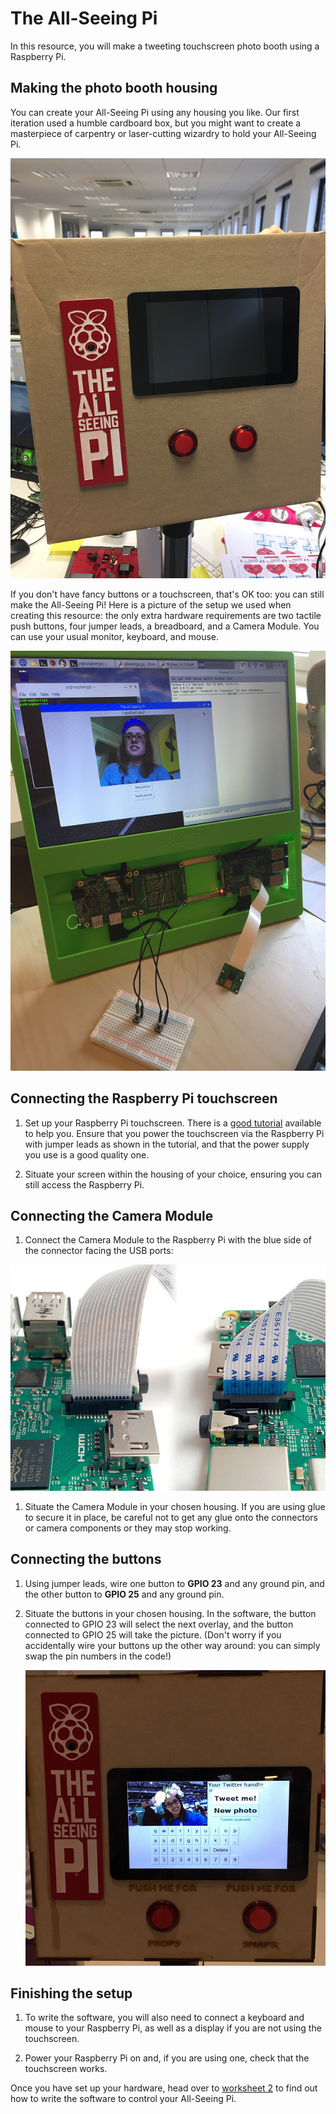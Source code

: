 # The All-Seeing Pi

In this resource, you will make a tweeting touchscreen photo booth using a Raspberry Pi.

## Making the photo booth housing
You can create your All-Seeing Pi using any housing you like. Our first iteration used a humble cardboard box, but you might want to create a masterpiece of carpentry or laser-cutting wizardry to hold your All-Seeing Pi.

  ![All-Seeing Pi in a cardboard box](images/asp-cardboard.png)

If you don't have fancy buttons or a touchscreen, that's OK too: you can still make the All-Seeing Pi! Here is a picture of the setup we used when creating this resource: the only extra hardware requirements are two tactile push buttons, four jumper leads, a breadboard, and a Camera Module. You can use your usual monitor, keyboard, and mouse.

  ![All Seeing Pi test setup](images/test-setup.png)

## Connecting the Raspberry Pi touchscreen

1. Set up your Raspberry Pi touchscreen. There is a [good tutorial](https://thepihut.com/blogs/raspberry-pi-tutorials/45295044-raspberry-pi-7-touch-screen-assembly-guide) available to help you. Ensure that you power the touchscreen via the Raspberry Pi with jumper leads as shown in the tutorial, and that the power supply you use is a good quality one.

1. Situate your screen within the housing of your choice, ensuring you can still access the Raspberry Pi.

## Connecting the Camera Module

1. Connect the Camera Module to the Raspberry Pi with the blue side of the connector facing the USB ports:

  ![Connect the camera](images/connect-camera.png)

1. Situate the Camera Module in your chosen housing. If you are using glue to secure it in place, be careful not to get any glue onto the connectors or camera components or they may stop working.

## Connecting the buttons

1. Using jumper leads, wire one button to **GPIO 23** and any ground pin, and the other button to **GPIO 25** and any ground pin.

1. Situate the buttons in your chosen housing. In the software, the button connected to GPIO 23 will select the next overlay, and the button connected to GPIO 25 will take the picture. (Don't worry if you accidentally wire your buttons up the other way around: you can simply swap the pin numbers in the code!)

    ![All-Seeing Pi in a laser-cut box](images/asp-lasercut.png)

## Finishing the setup

1. To write the software, you will also need to connect a keyboard and mouse to your Raspberry Pi, as well as a display if you are not using the touchscreen.

1. Power your Raspberry Pi on and, if you are using one, check that the touchscreen works.

Once you have set up your hardware, head over to [worksheet 2](worksheet2.md) to find out how to write the software to control your All-Seeing Pi.
